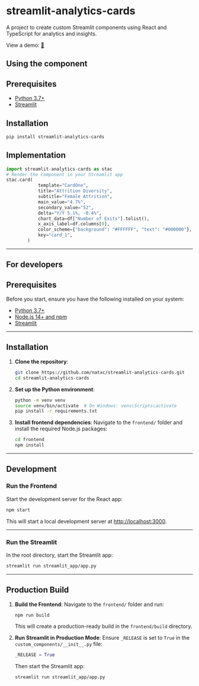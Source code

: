 # streamlit-analytics-cards

A project to create custom Streamlit components using React and TypeScript for analytics and insights.

View a demo: [💾](https://analytics-cards.streamlit.app/)

## Using the component

## **Prerequisites**

- [Python 3.7+](https://www.python.org/downloads/)
- [Streamlit](https://docs.streamlit.io/)

## **Installation**

```bash
pip install streamlit-analytics-cards
```

## **Implementation**

```python
import streamlit-analytics-cards as stac
# Render the component in your Streamlit app
stac.card(
            template="CardOne",
            title="Attrition Diversity",
            subtitle="Female Attrition",
            main_value="4.7%",
            secondary_value="52",
            delta="Y/Y 5.1%, -0.4%",
            chart_data=df["Number of Exits"].tolist(),
            x_axis_label=df.columns[0],
            color_scheme={"background": "#FFFFFF", "text": "#000000"},
            key="card_1",
        )
```

---

## For developers

## **Prerequisites**

Before you start, ensure you have the following installed on your system:

- [Python 3.7+](https://www.python.org/downloads/)
- [Node.js 14+ and npm](https://nodejs.org/)
- [Streamlit](https://docs.streamlit.io/)

---

## **Installation**

1. **Clone the repository**:

   ```bash
   git clone https://github.com/natxc/streamlit-analytics-cards.git
   cd streamlit-analytics-cards
   ```

2. **Set up the Python environment**:

   ```bash
   python -m venv venv
   source venv/bin/activate  # On Windows: venv\Scripts\activate
   pip install -r requirements.txt
   ```

3. **Install frontend dependencies**:
   Navigate to the `frontend/` folder and install the required Node.js packages:
   ```bash
   cd frontend
   npm install
   ```

---

## **Development**

### **Run the Frontend**

Start the development server for the React app:

```bash
npm start
```

This will start a local development server at [http://localhost:3000](http://localhost:3000).

---

### **Run the Streamlit**

In the root directory, start the Streamlit app:

```bash
streamlit run streamlit_app/app.py
```

---

## **Production Build**

1. **Build the Frontend**:
   Navigate to the `frontend/` folder and run:

   ```bash
   npm run build
   ```

   This will create a production-ready build in the `frontend/build` directory.

2. **Run Streamlit in Production Mode**:
   Ensure `_RELEASE` is set to `True` in the `custom_components/__init__.py` file:

   ```python
   _RELEASE = True
   ```

   Then start the Streamlit app:

   ```bash
   streamlit run streamlit_app/app.py
   ```
